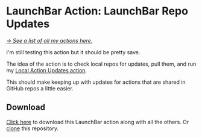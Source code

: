 # LaunchBar Action: LaunchBar Repo Updates

*[→ See a list of all my actions here.](https://ptujec.github.io/launchbar)*

I'm still testing this action but it should be pretty save. 

The idea of the action is to check local repos for updates, pull them, and run my [Local Action Updates action](https://github.com/Ptujec/LaunchBar/tree/master/Local-Action-Updates). 

This should make keeping up with updates for actions that are shared in GitHub repos a little easier. 

## Download

[Click here](https://github.com/Ptujec/LaunchBar/archive/refs/heads/master.zip) to download this LaunchBar action along with all the others. Or [clone](https://docs.github.com/en/repositories/creating-and-managing-repositories/cloning-a-repository) this repository.